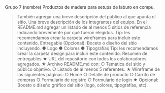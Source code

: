 Grupo 7 (nombre)
Productos de madera para setups de laburo en compu. 
> También agregar una breve descripción del público al que apunta el sitio.
Una breve descripción de los integrantes del equipo.
En el README.md agregar un listado de al menos 5 sitios de referencia indicando brevemente por qué fueron elegidos.
Tip:​ les recomendamos crear la carpeta ​wireframes​ para incluir este contenido. Entregable (Opcional)​:​ Boceto o diseño del sitio incluyendo.
● Logo
● Colores
● Tipografías
Tip:​ les recomendamos crear la carpeta ​design​ para incluir este contenido.
> Resumen de entregables
★ URL del repositorio con todos los colaboradores agregados. ★ Archivo README.md con:
○ Temática del sitio y público objetivo.
○ Listado de al menos 5 referentes. ★ Wireframe de las siguientes páginas:
○ Home
○ Detalle de producto
○ Carrito de compras
○ Formulario de registro
○ Formulario de login
★ Opcional: Boceto o diseño gráfico del sitio (logo, colores, tipografías, etc).
